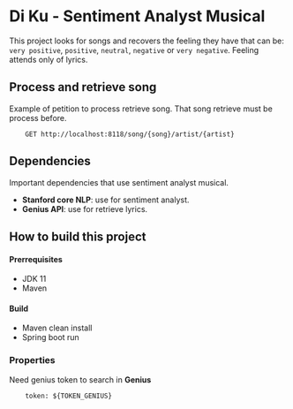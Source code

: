 # Di Ku - Sentiment Analyst Musical
This project looks for songs and recovers the feeling they have that can be: ``very positive``, ``positive``, ``neutral``, ``negative`` or ``very negative``. 
Feeling attends only of lyrics.

## Process and retrieve song

Example of petition to process retrieve song. That song retrieve must be process before. 
```
    GET http://localhost:8118/song/{song}/artist/{artist}
```

## Dependencies
Important dependencies that use sentiment analyst musical.
* **Stanford core NLP**: use for sentiment analyst.
* **Genius API**: use for retrieve lyrics.

## How to build this project
#### Prerrequisites
- JDK 11
- Maven

#### Build
- Maven clean install
- Spring boot run

### Properties
Need genius token to search in **Genius**
```
    token: ${TOKEN_GENIUS}
```
